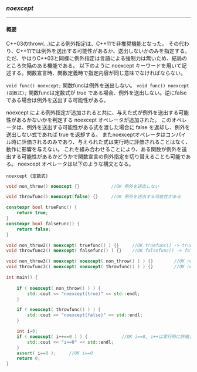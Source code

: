 ### *noexcept*
---
#### 概要
C++03のthrow(...)による例外指定は、C++11で非推奨機能となった。 その代わり、C++11では例外を送出する可能性があるか、送出しないかのみを指定する。
ただ、やはりC++03と同様に例外指定は言語による強制力は無いため、結局のところ欠陥のある機能である。
以下のように noexcept キーワードを用いて記述する。関数宣言時、関数定義時で指定内容が同じ意味でなければならない。

`void func() noexcept;` 関数funcは例外を送出しない。
`void func() noexcept (定数式);` 関数funcは定数式が true である場合、例外を送出しない。逆にfalseである場合は例外を送出する可能性がある。

noexcept による例外指定が追加されると共に、与えた式が例外を送出する可能性があるかないかを判定する noexcept オペレータが追加された。
このオペレータは、例外を送出する可能性がある式を渡した場合に false を返却し、例外を送出しない式であれば true を返却する。
またnoexceptオペレータはコンパイル時に評価されるのみであり、与えられた式は実行時に評価されることはなく、動作に影響を与えない。
これを組み合わせることにより、ある関数が例外を送出する可能性があるかどうかで関数宣言の例外指定を切り替えることも可能である。
noexcept オペレータは以下のような構文となる。

`noexcept (定数式)`

```c++
void non_throw() noexcept {}            //OK 例外を送出しない

void throwfunc() noexcept(false) {}     //OK 例外を送出する可能性がある

constexpr bool trueFunc() {
    return true;
}
constexpr bool falseFunc() {
    return false;
}

void non_throw2() noexcept( truefunc() ) {}     //OK truefunc() -> true
void throwfunc2() noexcept( falsefunc() ) {}    //OK falsefunc() -> false

void non_throw3() noexcept( noexcept( non_throw() ) ) {}        //OK noexcept ( non_throw() ) -> true
void throwfunc3() noexcept( noexcept( throwfunc() ) ) {}        //OK noexcept ( throwfunc() ) -> false

int main() {
    
    if ( noexcept( non_throw() ) ) {
        std::cout << "noexcept(true)" << std::endl;
    }

    if ( noexcept( throwfunc() ) ) {
        std::cout << "noexcept(false)" << std::endl;
    }

    int i=0;
    if ( noexcept( i++==0 ) ) {             //OK i==0, i++は実行時に評価されることはない
        std::cout << "i==0" << std::endl;
    }
    assert( i==0 );     //OK i==0
    return 0;
}
```


